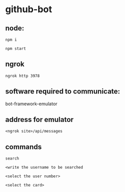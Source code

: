 # github-bot

## node:
`npm i`

`npm start`

## ngrok
`ngrok http 3978`

## software required to communicate:
bot-framework-emulator

## address for emulator
`<ngrok site>/api/messages`
  
## commands
`search`

`<write the username to be searched`

`<select the user number>`

`<select the card>`
